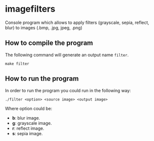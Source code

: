 # imagefilters
Console program which allows to apply filters (grayscale, sepia, reflect, blur) to images (.bmp, .jpg, jpeg, .png)

## How to compile the program
The following command will generate an output name `filter`.

```
make filter
```

## How to run the program
In order to run the program you could run in the following way:

```
./filter <option> <source image> <output image>
```

Where option could be:
* **b**: blur image.
* **g**: grayscale image.
* **r**: reflect image.
* **s**: sepia image.
